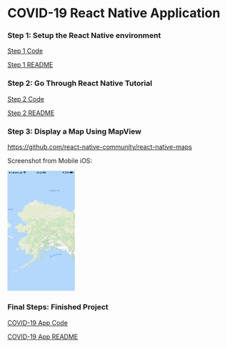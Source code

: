 # COVID-19 React Native Application

### Step 1: Setup the React Native environment

[Step 1 Code](./Step1)

[Step 1 README](./Step1/README.md)

### Step 2: Go Through React Native Tutorial

[Step 2 Code](./Step2)

[Step 2 README](./Step2/README.md)


### Step 3: Display a Map Using MapView
https://github.com/react-native-community/react-native-maps

Screenshot from Mobile iOS:

<img src="/images/iOS_step3.PNG" width="30%"/>

### Final Steps: Finished Project

[COVID-19 App Code](./covid19App)

[COVID-19 App README](./covid19App/README.md)
